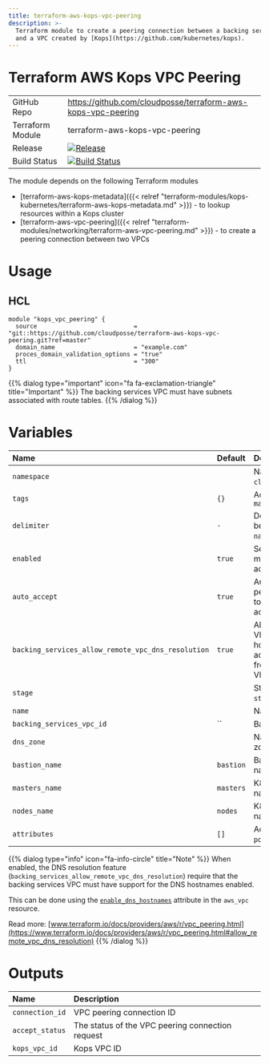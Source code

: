 ```yaml
---
title: terraform-aws-kops-vpc-peering
description: >-
  Terraform module to create a peering connection between a backing services VPC
  and a VPC created by [Kops](https://github.com/kubernetes/kops).
---
```


# Terraform AWS Kops VPC Peering

|                  |                                                                                                                                                                          |
|:-----------------|:-------------------------------------------------------------------------------------------------------------------------------------------------------------------------|
| GitHub Repo      | <https://github.com/cloudposse/terraform-aws-kops-vpc-peering>                                                                                                           |
| Terraform Module | terraform-aws-kops-vpc-peering                                                                                                                                           |
| Release          | [![Release](https://img.shields.io/github/release/cloudposse/terraform-aws-kops-vpc-peering.svg)](https://github.com/cloudposse/terraform-aws-kops-vpc-peering/releases) |
| Build Status     | [![Build Status](https://travis-ci.org/cloudposse/terraform-aws-kops-vpc-peering.svg?branch=master)](https://travis-ci.org/cloudposse/terraform-aws-kops-vpc-peering)    |

The module depends on the following Terraform modules

- [terraform-aws-kops-metadata]({{< relref "terraform-modules/kops-kubernetes/terraform-aws-kops-metadata.md" >}}) - to lookup resources within a Kops cluster
- [terraform-aws-vpc-peering]({{< relref "terraform-modules/networking/terraform-aws-vpc-peering.md" >}}) - to create a peering connection between two VPCs

# Usage

## HCL

```hcl
module "kops_vpc_peering" {
  source                           = "git::https://github.com/cloudposse/terraform-aws-kops-vpc-peering.git?ref=master"
  domain_name                      = "example.com"
  proces_domain_validation_options = "true"
  ttl                              = "300"
}
```

{{% dialog type="important" icon="fa fa-exclamation-triangle" title="Important" %}}
The backing services VPC must have subnets associated with route tables.
{{% /dialog %}}

# Variables

| Name                                               | Default   | Description                                                                                                                          | Required |
|:---------------------------------------------------|:----------|:-------------------------------------------------------------------------------------------------------------------------------------|:---------|
| `namespace`                                        |           | Namespace (_e.g._ `cp` or `cloudposse`)                                                                                              | Yes      |
| `tags`                                             | `{}`      | Additional tags (_e.g._ `map("BusinessUnit","XYZ")`                                                                                  | No       |
| `delimiter`                                        | `-`       | Delimiter to be used between `namespace`, `stage`, `name`, and `attributes`                                                          | No       |
| `enabled`                                          | `true`    | Set to `false` to prevent the module from creating or accessing any resources                                                        | No       |
| `auto_accept`                                      | `true`    | Automatically accept the peering (both VPCs need to be in the same AWS account)                                                      | No       |
| `backing_services_allow_remote_vpc_dns_resolution` | `true`    | Allow the backing services VPC to resolve public DNS hostnames to private IP addresses when queried from instances in the `Kops` VPC | No       |
| `stage`                                            |           | Stage (_e.g._ `prod`, `dev`, `staging`)                                                                                              | Yes      |
| `name`                                             |           | Name (_e.g._ `app` or `cluster`)                                                                                                     | Yes      |
| `backing_services_vpc_id`                          | ``        | Backing services VPC ID                                                                                                              | Yes      |
| `dns_zone`                                         |           | Name of the Kops DNS zone                                                                                                            | Yes      |
| `bastion_name`                                     | `bastion` | Bastion server subdomain name in the `Kops` DNS zone                                                                                 | Yes      |
| `masters_name`                                     | `masters` | K8s masters subdomain name in the `Kops` DNS zone                                                                                    | Yes      |
| `nodes_name`                                       | `nodes`   | K8s nodes subdomain name in the `Kops` DNS zone                                                                                      | Yes      |
| `attributes`                                       | `[]`      | Additional attributes (_e.g._ `policy` or `role`)                                                                                    | No       |

{{% dialog type="info" icon="fa-info-circle" title="Note" %}}
When enabled, the DNS resolution feature (`backing_services_allow_remote_vpc_dns_resolution`) require that the backing services VPC must have support for the DNS hostnames enabled.

This can be done using the [`enable_dns_hostnames`](https://www.terraform.io/docs/providers/aws/r/vpc.html#enable_dns_hostnames) attribute in the `aws_vpc` resource.

Read more: [www.terraform.io/docs/providers/aws/r/vpc_peering.html](https://www.terraform.io/docs/providers/aws/r/vpc_peering.html#allow_remote_vpc_dns_resolution)
{{% /dialog %}}

# Outputs

| Name            | Description                                      |
|:----------------|:-------------------------------------------------|
| `connection_id` | VPC peering connection ID                        |
| `accept_status` | The status of the VPC peering connection request |
| `kops_vpc_id`   | Kops VPC ID                                      |
